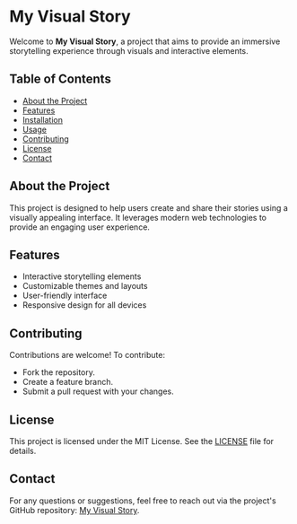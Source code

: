 # My Visual Story

Welcome to **My Visual Story**, a project that aims to provide an immersive storytelling experience through visuals and interactive elements.

## Table of Contents
- [About the Project](#about-the-project)
- [Features](#features)
- [Installation](#installation)
- [Usage](#usage)
- [Contributing](#contributing)
- [License](#license)
- [Contact](#contact)

## About the Project
This project is designed to help users create and share their stories using a visually appealing interface. It leverages modern web technologies to provide an engaging user experience.

## Features
- Interactive storytelling elements
- Customizable themes and layouts
- User-friendly interface
- Responsive design for all devices

## Contributing
Contributions are welcome! To contribute:
- Fork the repository.
- Create a feature branch.
- Submit a pull request with your changes.

## License
This project is licensed under the MIT License. See the [LICENSE](https://github.com/Sqwoze/My-Visual-Story?tab=MIT-1-ov-file) file for details.

## Contact
For any questions or suggestions, feel free to reach out via the project's GitHub repository: [My Visual Story](https://github.com/Sqwoze/My-Visual-Story).

